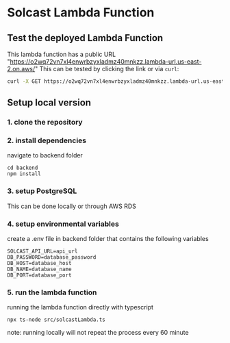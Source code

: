 # Solcast Lambda Function 

## Test the deployed Lambda Function
This lambda function has a public URL
"https://o2wq72vn7xl4enwrbzyxladmz40mnkzz.lambda-url.us-east-2.on.aws/"
This can be tested by clicking the link or via `curl`:
```sh
curl -X GET https://o2wq72vn7xl4enwrbzyxladmz40mnkzz.lambda-url.us-east-2.on.aws/
```

## Setup local version
### 1. clone the repository

### 2. install dependencies
navigate to backend folder
```
cd backend
npm install
```
### 3. setup PostgreSQL
This can be done locally or through AWS RDS

### 4. setup environmental variables
create a .env file in backend folder that contains the following variables
```
SOLCAST_API_URL=api_url
DB_PASSWORD=database_password
DB_HOST=database_host
DB_NAME=database_name
DB_PORT=database_port
```

### 5. run the lambda function
running the lambda function directly with typescript
```
npx ts-node src/solcastLambda.ts
```
note: running locally will not repeat the process every 60 minute

